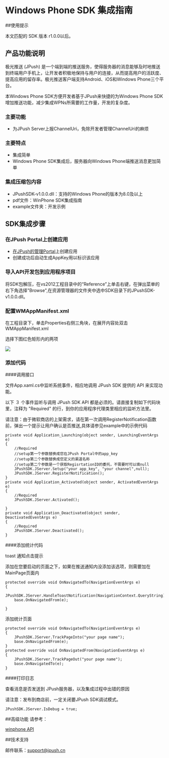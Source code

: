 # Windows Phone SDK 集成指南
##使用提示

本文匹配的 SDK 版本 r1.0.0以后。

## 产品功能说明

极光推送  (JPush) 是一个端到端的推送服务，使得服务器的消息能够及时地推送到终端用户手机上，让开发者积极地保持与用户的连接，从而提高用户的活跃度、提高应用的留存率。极光推送客户端支持Android、iOS和Windows Phone三个平台。


本Windows Phone SDK方便开发者基于JPush来快捷的为Windows Phone SDK增加推送功能，减少集成WPNs所需要的工作量，开发的复杂度。

### 主要功能

+ 为JPush Server上报ChannelUri，免除开发者管理ChannelUri的麻烦

### 主要特点

+ 集成简单
+ Windows Phone SDK集成后，服务器向Windows Phone端推送消息更加简单

### 集成压缩包内容

+ JPushSDK-v1.0.0.dll：支持的Windows Phone的版本为8.0及以上
+ pdf文件：WinPhone SDK集成指南
+ example文件夹：开发示例

## SDK集成步骤
### 在JPush Portal上创建应用

+ [在JPush的管理Portal](https://www.jiguang.cn)上创建应用
+ 创建成功后自动生成AppKey用以标识该应用

### 导入API开发包到应用程序项目

将SDK包解压，在vs2012工程目录中的“Reference”上单击右键，在弹出菜单的右下角选择"Browse",在资源管理器的文件夹中选中SDK目录下的JPushSDK-v1.0.0.dll。

### 配置WMAppManifest.xml

在工程目录下，单击Properties右侧三角块，在展开内容处双击WMAppManifest.xml

选择下图红色矩形内的两项

![](../image/WP.jpg)

### 添加代码

####调用接口

文件App.xaml.cs中监听系统事件，相应地调用 JPush SDK 提供的 API 来实现功能。

以下 ３ 个事件监听与调用 JPush SDK API 都是必须的。请直接复制如下代码块里，注释为 "Required" 的行，到你的应用程序代理类里相应的监听方法里。

请注意：由于微软商店的上架需求，请在第一次调用RegisterNotification函数前，弹出一个提示让用户确认是否推送,具体请参见example中的示例代码

	private void Application_Launching(object sender, LaunchingEventArgs e)
	{
		//Required
		//setup第一个参数替换成您在JPush Portal中的app_key
		//setup第二个参数替换成您定义的渠道名称
		//setup第二个参数是一个获取RegisrtationID的委托，不需要时可以填null
		JPushSDK.JServer.Setup("your app_key", "your channel",null);
		JPushSDK.JServer.RegisterNotification();
	}
	private void Application_Activated(object sender, ActivatedEventArgs e)
	{
		//Required
		JPushSDK.JServer.Activated();

	}
	private void Application_Deactivated(object sender, DeactivatedEventArgs e)
	{
		//Required
		JPushSDK.JServer.Deactivated();
	}
####添加统计代码

toast 通知点击提示

添加在您要启动的页面之下，如果在推送通知内没添加该选项，则需要加在MainPage页面内

	protected override void OnNavigatedTo(NavigationEventArgs e)
	{
		JPushSDK.JServer.HandleToastNotification(NavigationContext.QueryString);
		base.OnNavigatedFrom(e);

	}
添加统计页面

	protected override void OnNavigatedTo(NavigationEventArgs e)
	{
		JPushSDK.JServer.TrackPageInto("your page name");
		base.OnNavigatedFrom(e);
	}
	protected override void OnNavigatedFrom(NavigationEventArgs e)
	{
		JPushSDK.JServer.TrackPageOut("your page name");
		base.OnNavigatedTo(e);
	}
####打印日志

查看消息是否发送到 JPush服务器，以及集成过程中出错的原因

请注意：发布到商店前，一定关闭要JPush SDK调试模式。

	JPushSDK.JServer.IsDebug = true;

##高级功能
请参考：

[winphone API](winphone_api)

##技术支持

邮件联系：[support&#64;jpush.cn](mailto:support&#64;jpush.cn)
